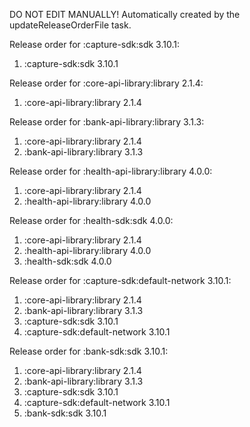 DO NOT EDIT MANUALLY!
Automatically created by the updateReleaseOrderFile task.

Release order for :capture-sdk:sdk 3.10.1:
 1. :capture-sdk:sdk 3.10.1

Release order for :core-api-library:library 2.1.4:
 1. :core-api-library:library 2.1.4

Release order for :bank-api-library:library 3.1.3:
 1. :core-api-library:library 2.1.4
 2. :bank-api-library:library 3.1.3

Release order for :health-api-library:library 4.0.0:
 1. :core-api-library:library 2.1.4
 2. :health-api-library:library 4.0.0

Release order for :health-sdk:sdk 4.0.0:
 1. :core-api-library:library 2.1.4
 2. :health-api-library:library 4.0.0
 3. :health-sdk:sdk 4.0.0

Release order for :capture-sdk:default-network 3.10.1:
 1. :core-api-library:library 2.1.4
 2. :bank-api-library:library 3.1.3
 3. :capture-sdk:sdk 3.10.1
 4. :capture-sdk:default-network 3.10.1

Release order for :bank-sdk:sdk 3.10.1:
 1. :core-api-library:library 2.1.4
 2. :bank-api-library:library 3.1.3
 3. :capture-sdk:sdk 3.10.1
 4. :capture-sdk:default-network 3.10.1
 5. :bank-sdk:sdk 3.10.1

